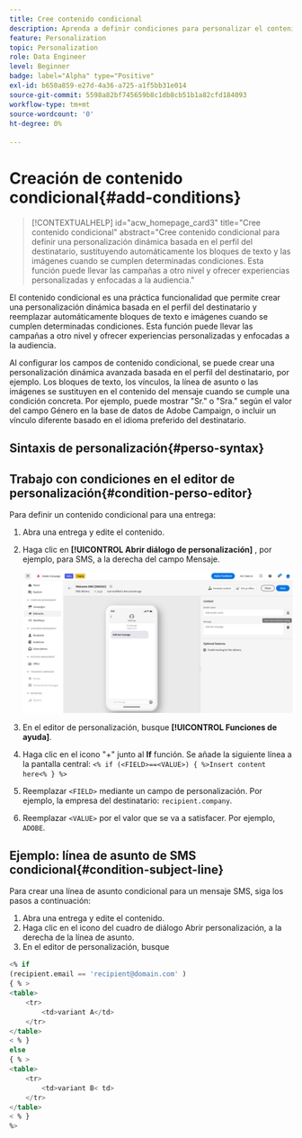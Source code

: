```yaml
---
title: Cree contenido condicional
description: Aprenda a definir condiciones para personalizar el contenido en la interfaz de usuario web de Adobe Campaign
feature: Personalization
topic: Personalization
role: Data Engineer
level: Beginner
badge: label="Alpha" type="Positive"
exl-id: b650a859-e27d-4a36-a725-a1f5bb31e014
source-git-commit: 5598a82bf745659b8c1db8cb51b1a82cfd184093
workflow-type: tm+mt
source-wordcount: '0'
ht-degree: 0%

---
```


# Creación de contenido condicional{#add-conditions}

>[!CONTEXTUALHELP]
>id="acw_homepage_card3"
>title="Cree contenido condicional"
>abstract="Cree contenido condicional para definir una personalización dinámica basada en el perfil del destinatario, sustituyendo automáticamente los bloques de texto y las imágenes cuando se cumplen determinadas condiciones. Esta función puede llevar las campañas a otro nivel y ofrecer experiencias personalizadas y enfocadas a la audiencia."


El contenido condicional es una práctica funcionalidad que permite crear una personalización dinámica basada en el perfil del destinatario y reemplazar automáticamente bloques de texto e imágenes cuando se cumplen determinadas condiciones. Esta función puede llevar las campañas a otro nivel y ofrecer experiencias personalizadas y enfocadas a la audiencia.

Al configurar los campos de contenido condicional, se puede crear una personalización dinámica avanzada basada en el perfil del destinatario, por ejemplo. Los bloques de texto, los vínculos, la línea de asunto o las imágenes se sustituyen en el contenido del mensaje cuando se cumple una condición concreta. Por ejemplo, puede mostrar &quot;Sr.&quot; o &quot;Sra.&quot; según el valor del campo Género en la base de datos de Adobe Campaign, o incluir un vínculo diferente basado en el idioma preferido del destinatario.

## Sintaxis de personalización{#perso-syntax}



## Trabajo con condiciones en el editor de personalización{#condition-perso-editor}

Para definir un contenido condicional para una entrega:

1. Abra una entrega y edite el contenido.
1. Haga clic en **[!UICONTROL Abrir diálogo de personalización]** , por ejemplo, para SMS, a la derecha del campo Mensaje.

   ![](assets/open-perso-editor-sms.png)

1. En el editor de personalización, busque **[!UICONTROL Funciones de ayuda]**.
1. Haga clic en el icono &quot;+&quot; junto al **If** función. Se añade la siguiente línea a la pantalla central:
   `<% if (<FIELD>==<VALUE>) { %>Insert content here<% } %>`
1. Reemplazar `<FIELD>` mediante un campo de personalización. Por ejemplo, la empresa del destinatario: `recipient.company`.
1. Reemplazar `<VALUE>` por el valor que se va a satisfacer. Por ejemplo, `ADOBE`.




## Ejemplo: línea de asunto de SMS condicional{#condition-subject-line}

Para crear una línea de asunto condicional para un mensaje SMS, siga los pasos a continuación:

1. Abra una entrega y edite el contenido.
1. Haga clic en el icono del cuadro de diálogo Abrir personalización, a la derecha de la línea de asunto.
1. En el editor de personalización, busque


```sql
<% if 
(recipient.email == 'recipient@domain.com' ) 
{ % >
<table>
    <tr>
        <td>variant A</td>
    </tr>
</table>
< % } 
else 
{ % >
<table>
    <tr>
        <td>variant B< td>
    </tr>
</table>
< % } 
%>
```

